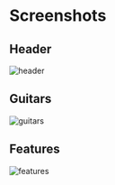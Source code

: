# Screenshots
## Header
![header](https://user-images.githubusercontent.com/25591390/50828244-b9ee2880-1338-11e9-8104-db1a961ea16c.PNG)

## Guitars
![guitars](https://user-images.githubusercontent.com/25591390/50828441-5284a880-1339-11e9-87dc-81df9e4c667b.PNG)

## Features
![features](https://user-images.githubusercontent.com/25591390/50828511-7ba53900-1339-11e9-9173-350163ca423e.PNG)

